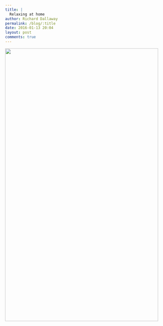 ```yaml
---
title: |
  Relaxing at home
author: Richard Dallaway
permalink: /blog/:title
date: 2016-01-13 20:04
layout: post
comments: true
---
```


<div><a href="http://static.skitters.dallaway.com/tp_DSC_0406.JPG"><img src="http://static.skitters.dallaway.com/tp_thumb_DSC_0406.JPG" width="500" height="889"/></a></div>


  
      
